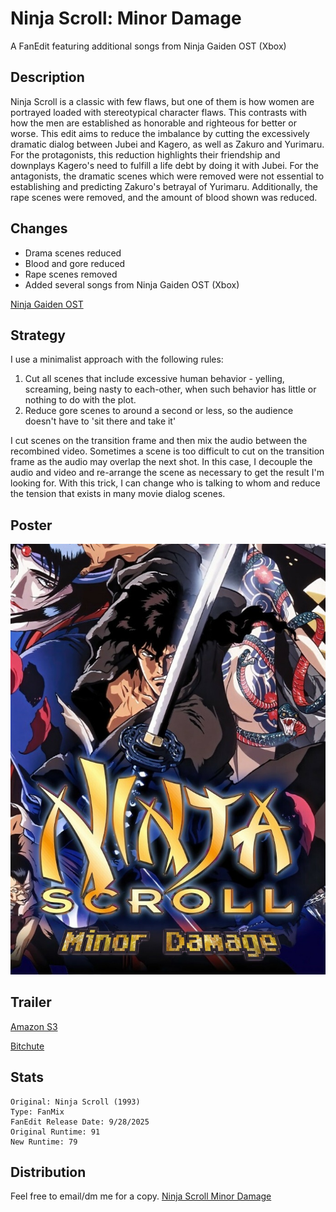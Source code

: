 # Ninja Scroll: Minor Damage

A FanEdit featuring additional songs from Ninja Gaiden OST (Xbox)

## Description
Ninja Scroll is a classic with few flaws, but one of them is how women are portrayed loaded with stereotypical 
character flaws. This contrasts with how the men are established as honorable and righteous for better or worse.
This edit aims to reduce the imbalance by cutting the excessively dramatic dialog between
Jubei and Kagero, as well as Zakuro and Yurimaru. 
For the protagonists, this reduction highlights their friendship and downplays 
Kagero's need to fulfill a life debt by doing it with Jubei. 
For the antagonists, the dramatic scenes which were removed
were not essential to establishing and predicting Zakuro's betrayal of Yurimaru. 
Additionally, the rape scenes were removed, and the amount of blood shown was reduced. 

## Changes
* Drama scenes reduced
* Blood and gore reduced
* Rape scenes removed
* Added several songs from Ninja Gaiden OST (Xbox)

[Ninja Gaiden OST](https://en.wikipedia.org/wiki/Ninja_Gaiden_(2004_video_game))

## Strategy
I use a minimalist approach with the following rules:
1. Cut all scenes that include excessive human behavior - yelling, screaming, being nasty to each-other, when such behavior has little or nothing to do with the plot.
2. Reduce gore scenes to around a second or less, so the audience doesn't have to 'sit there and take it'

I cut scenes on the transition frame and then mix the audio between the recombined video. Sometimes a scene is too difficult to cut on the transition frame as the audio may overlap the next shot. In this case, I decouple the audio and video and re-arrange the scene as necessary to get the result I'm looking for. With this trick, I can change who is talking to whom and reduce the tension that exists in many movie dialog scenes. 

## Poster
![Ninja Scroll Poster](Ninja%20Scroll%20(1993)%20-%20Minor%20Damage.jpg)

## Trailer
[Amazon S3](https://paradigm-threat.s3.us-east-1.amazonaws.com/fanedits/trailers/TrailerDesktop.webm)

[Bitchute](https://www.bitchute.com/video/mkqE6VBLC9mu/)

## Stats
```
Original: Ninja Scroll (1993)
Type: FanMix
FanEdit Release Date: 9/28/2025
Original Runtime: 91
New Runtime: 79
```
## Distribution

Feel free to email/dm me for a copy. 
[Ninja Scroll Minor Damage](mailto:ari@asu.edu?subject=Request:%20Ninja%20Scroll%20Minor%20Damage)
